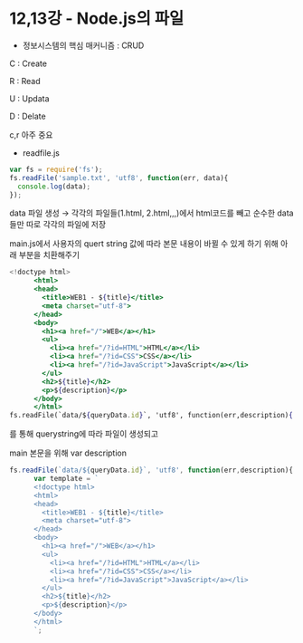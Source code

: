 # 12,13강 - Node.js의 파일 

- 정보시스템의 핵심 매커니즘 : CRUD

C : Create

R : Read

U : Updata

D : Delate

c,r 아주 중요

- readfile.js

```jsx
var fs = require('fs');
fs.readFile('sample.txt', 'utf8', function(err, data){
  console.log(data);
});
```

data 파일 생성 → 각각의 파일들(1.html, 2.html,,,)에서 html코드를 빼고 순수한 data들만 따로 각각의 파일에 저장

main.js에서 사용자의 quert string 값에 따라 본문 내용이 바뀔 수 있게 하기 위해 아래 부분을 치환해주기

```jsx
<!doctype html>
      <html>
      <head>
        <title>WEB1 - ${title}</title>
        <meta charset="utf-8">
      </head>
      <body>
        <h1><a href="/">WEB</a></h1>
        <ul>
          <li><a href="/?id=HTML">HTML</a></li>
          <li><a href="/?id=CSS">CSS</a></li>
          <li><a href="/?id=JavaScript">JavaScript</a></li>
        </ul>
        <h2>${title}</h2>
        <p>${description}</p>
      </body>
      </html>
fs.readFile(`data/${queryData.id}`, 'utf8', function(err,description){
```

를 통해 querystring에 따라 파일이 생성되고

main 본문을 위해 var description

```jsx
fs.readFile(`data/${queryData.id}`, 'utf8', function(err,description){
      var template = `
      <!doctype html>
      <html>
      <head>
        <title>WEB1 - ${title}</title>
        <meta charset="utf-8">
      </head>
      <body>
        <h1><a href="/">WEB</a></h1>
        <ul>
          <li><a href="/?id=HTML">HTML</a></li>
          <li><a href="/?id=CSS">CSS</a></li>
          <li><a href="/?id=JavaScript">JavaScript</a></li>
        </ul>
        <h2>${title}</h2>
        <p>${description}</p>
      </body>
      </html>
      `;
```